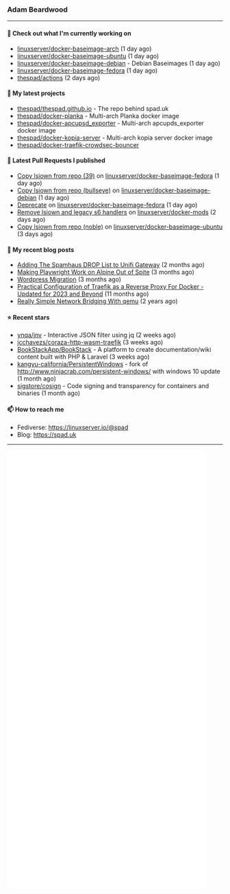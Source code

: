 ### Adam Beardwood
---
#### 👷 Check out what I'm currently working on

- [linuxserver/docker-baseimage-arch](https://github.com/linuxserver/docker-baseimage-arch) (1 day ago)
- [linuxserver/docker-baseimage-ubuntu](https://github.com/linuxserver/docker-baseimage-ubuntu) (1 day ago)
- [linuxserver/docker-baseimage-debian](https://github.com/linuxserver/docker-baseimage-debian) - Debian Baseimages (1 day ago)
- [linuxserver/docker-baseimage-fedora](https://github.com/linuxserver/docker-baseimage-fedora) (1 day ago)
- [thespad/actions](https://github.com/thespad/actions) (2 days ago)

#### 🌱 My latest projects

- [thespad/thespad.github.io](https://github.com/thespad/thespad.github.io) - The repo behind spad.uk
- [thespad/docker-planka](https://github.com/thespad/docker-planka) - Multi-arch Planka docker image
- [thespad/docker-apcupsd_exporter](https://github.com/thespad/docker-apcupsd_exporter) - Multi-arch apcupds_exporter docker image
- [thespad/docker-kopia-server](https://github.com/thespad/docker-kopia-server) - Multi-arch kopia server docker image 
- [thespad/docker-traefik-crowdsec-bouncer](https://github.com/thespad/docker-traefik-crowdsec-bouncer)

#### 🔨 Latest Pull Requests I published

- [Copy lsiown from repo (39)](https://github.com/linuxserver/docker-baseimage-fedora/pull/42) on [linuxserver/docker-baseimage-fedora](https://github.com/linuxserver/docker-baseimage-fedora) (1 day ago)
- [Copy lsiown from repo (bullseye)](https://github.com/linuxserver/docker-baseimage-debian/pull/18) on [linuxserver/docker-baseimage-debian](https://github.com/linuxserver/docker-baseimage-debian) (1 day ago)
- [Deprecate](https://github.com/linuxserver/docker-baseimage-fedora/pull/41) on [linuxserver/docker-baseimage-fedora](https://github.com/linuxserver/docker-baseimage-fedora) (1 day ago)
- [Remove lsiown and legacy s6 handlers](https://github.com/linuxserver/docker-mods/pull/915) on [linuxserver/docker-mods](https://github.com/linuxserver/docker-mods) (2 days ago)
- [Copy lsiown from repo (noble)](https://github.com/linuxserver/docker-baseimage-ubuntu/pull/171) on [linuxserver/docker-baseimage-ubuntu](https://github.com/linuxserver/docker-baseimage-ubuntu) (3 days ago)

#### 📜 My recent blog posts

- [Adding The Spamhaus DROP List to Unifi Gateway](https://www.spad.uk/posts/adding-spamhaus-drop-list-to-unifi-gateway/) (2 months ago)
- [Making Playwright Work on Alpine Out of Spite](https://www.spad.uk/posts/making-playwright-work-on-alpine-out-of-spite/) (3 months ago)
- [Wordpress Migration](https://www.spad.uk/posts/wordpress-migration/) (3 months ago)
- [Practical Configuration of Traefik as a Reverse Proxy For Docker - Updated for 2023 and Beyond](https://www.spad.uk/posts/practical-configuration-of-traefik-as-a-reverse-proxy-for-docker-updated-for-2023/) (11 months ago)
- [Really Simple Network Bridging With qemu](https://www.spad.uk/posts/really-simple-network-bridging-with-qemu/) (2 years ago)

#### ⭐ Recent stars

- [ynqa/jnv](https://github.com/ynqa/jnv) - Interactive JSON filter using jq (2 weeks ago)
- [jcchavezs/coraza-http-wasm-traefik](https://github.com/jcchavezs/coraza-http-wasm-traefik) (3 weeks ago)
- [BookStackApp/BookStack](https://github.com/BookStackApp/BookStack) - A platform to create documentation/wiki content built with PHP &amp; Laravel (3 weeks ago)
- [kangyu-california/PersistentWindows](https://github.com/kangyu-california/PersistentWindows) - fork of http://www.ninjacrab.com/persistent-windows/ with windows 10 update (1 month ago)
- [sigstore/cosign](https://github.com/sigstore/cosign) - Code signing and transparency for containers and binaries (1 month ago)

#### 📫 How to reach me
- Fediverse: https://linuxserver.io/@spad
- Blog: https://spad.uk
---
<img src="https://raw.githubusercontent.com/thespad/thespad/main/github-metrics.svg">
